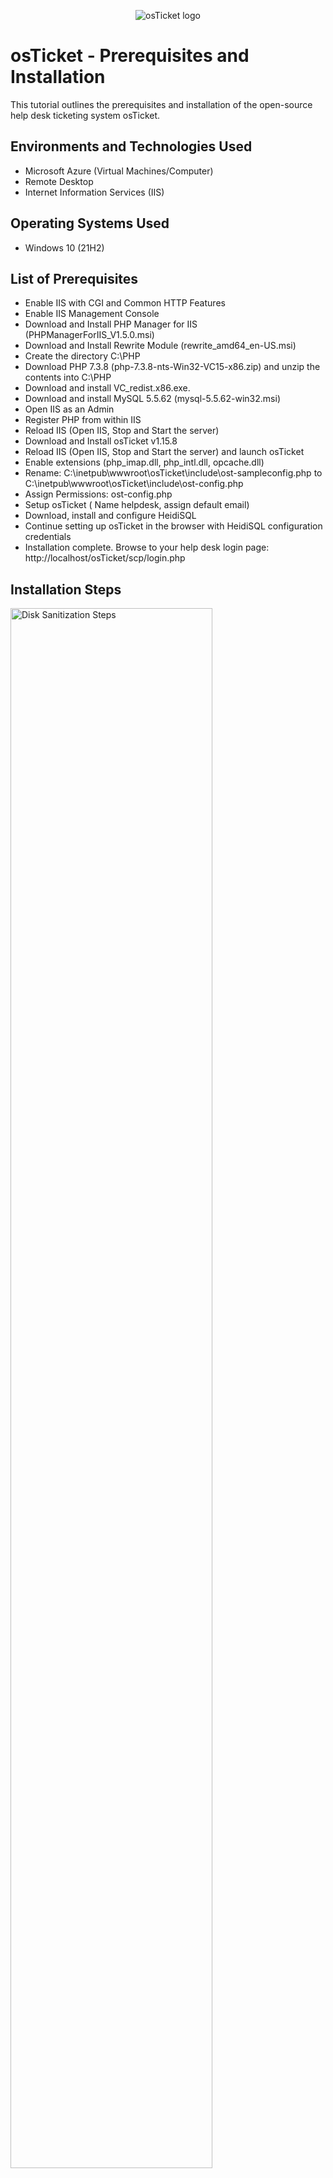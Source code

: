 <p align="center">
<img src="https://i.imgur.com/Clzj7Xs.png" alt="osTicket logo"/>
</p>

<h1>osTicket - Prerequisites and Installation</h1>
This tutorial outlines the prerequisites and installation of the open-source help desk ticketing system osTicket.<br />


<h2>Environments and Technologies Used</h2>

- Microsoft Azure (Virtual Machines/Computer)
- Remote Desktop
- Internet Information Services (IIS)

<h2>Operating Systems Used </h2>

- Windows 10</b> (21H2)

<h2>List of Prerequisites</h2>

- Enable IIS with CGI and Common HTTP Features
- Enable IIS Management Console
- Download and Install PHP Manager for IIS (PHPManagerForIIS_V1.5.0.msi)
- Download and Install Rewrite Module (rewrite_amd64_en-US.msi)
- Create the directory C:\PHP
- Download PHP 7.3.8 (php-7.3.8-nts-Win32-VC15-x86.zip) and unzip the contents into C:\PHP
- Download and install VC_redist.x86.exe.
- Download and install MySQL 5.5.62 (mysql-5.5.62-win32.msi)
- Open IIS as an Admin
- Register PHP from within IIS
- Reload IIS (Open IIS, Stop and Start the server)
- Download and Install osTicket v1.15.8
- Reload IIS (Open IIS, Stop and Start the server) and launch osTicket
- Enable extensions (php_imap.dll, php_intl.dll, opcache.dll)
- Rename: C:\inetpub\wwwroot\osTicket\include\ost-sampleconfig.php to C:\inetpub\wwwroot\osTicket\include\ost-config.php
- Assign Permissions: ost-config.php
- Setup osTicket ( Name helpdesk, assign default email)
- Download, install and configure HeidiSQL
- Continue setting up osTicket in the browser with HeidiSQL configuration credentials
- Installation complete. Browse to your help desk login page: http://localhost/osTicket/scp/login.php

  

<h2>Installation Steps</h2>

<p>
<img src="https://i.imgur.com/QUegyTk.png" height="80%" width="80%" alt="Disk Sanitization Steps"/>
<p>
Open Control Panel -> programs -> turn Windows Features on or off. Go through the list, locate Internet Information Services and check the box and expand. Expand world wide web services -> Application Development Features -> check the CGI box. Collapse Application Development Features and Expand Common HTTP Features. Make sure all the boxes within it are checked. Go ahead and click on okay and wait for IIS to install successfully.
</p>
<br />

<p>
<img src="https://i.imgur.com/1y73WNS.png" height="80%" width="80%" alt="Disk Sanitization Steps"/>
</p>
<p>
Expand Internet Information Services -> Expand Web Management Tools -> Check the IIS Management Console box
</p>
<br />

<p>
<img src="https://i.imgur.com/EMdThcy.png" height="80%" width="80%" alt="Disk Sanitization Steps"/>
</p>
<p>
Download PHP Manager For IIS (PHPManagerForIIS_V1.5.0.msi). Run the setup and click next through the installation process to install successfully.
</p>
<br />

<p>
<img src="https://i.imgur.com/Xfvu8qo.png" height="80%" width="80%" alt="Disk Sanitization Steps"/>
</p>
<p>
Download Rewrite Module (rewrite_amd64_en-US.msi). Run the setup, agree to the license and click next through the installation process to install successfully.
</p>
<br />

<p>
<img src="https://i.imgur.com/L5y823a.png" height="80%" width="80%" alt="Disk Sanitization Steps"/>
</p>
<p>
Next, open File Explorer and create a PHP directory in drive C. Simply create a new folder in drive C and rename it as PHP.
</p>
<br />

<p>
<img src="https://i.imgur.com/G8EJUxu.png" height="80%" width="80%" alt="Disk Sanitization Steps"/>
</p>
<p>
Download PHP 7.3.8 and unzip the contents into C:\PHP
</p>
<br />

<p>
<img src="https://i.imgur.com/vBX3hrg.png" height="80%" width="80%" alt="Disk Sanitization Steps"/>
</p>
<p>
Download VC redist.x86.exe. Run the installation file and click next through the installation process to install successfully.
</p>
<br />

<p>
<img src="https://i.imgur.com/D8cdI6D.png" height="80%" width="80%" alt="Disk Sanitization Steps"/>
</p>
<p>
Download MySQL 5.5.62 (mysql-5.5.62-win32.msi) and install. Choose a typical setup and run the installation. Launch the Configuration wizard after installation is successful.
</p>
<br />

<p>
<img src="https://i.imgur.com/UnwpAfD.png" height="80%" width="80%" alt="Disk Sanitization Steps"/>
</p>
<p>
In the configuration window, select standard configuration, click next, and check the 'install as Windows service' box.
</p>
<br />

<p>
<img src="https://i.imgur.com/bDoXCND.png" height="80%" width="80%" alt="Disk Sanitization Steps"/>
</p>
<p>
Create a new root password and continue to finish the configuration.
</p>
<br />

<p>
<img src="https://i.imgur.com/A2tMBpL.png" height="80%" width="80%" alt="Disk Sanitization Steps"/>
</p>
<p>
Open IIS as an Administrator
</p>
<br />

<p>
<img src="https://i.imgur.com/k4BNVnj.png" height="80%" width="80%" alt="Disk Sanitization Steps"/>
</p>
<p>
Register PHP from within IIS. Open IIS and locate PHP Manager in the window. Click on it to open and click on 'Register new PHP version'. Reload IIS, Stop and start the server.
</p>
<br />

<p>
<img src="https://i.imgur.com/wDHFW72.png" height="80%" width="80%" alt="Disk Sanitization Steps"/>
</p>
<p>
Download osTicket v1.15.8. Open the folder and copy "upload" folder to C:\inetpub\wwwroot. Within C:\inetpub\wwwroot , rename "upload" to "osTicket"
</p>
<br />

<p>
<img src="https://i.imgur.com/DHfJIx6.png" height="80%" width="80%" alt="Disk Sanitization Steps"/>
</p>
<p>
Open IIS, start and stop the server. Go to sites->Default->osTicket->click on "Browse*:80" 
</p>
<br />

<p>
<img src="https://i.imgur.com/Krdxtvo.png" height="80%" width="80%" alt="Disk Sanitization Steps"/>
</p>
<p>
Enable "php_imap.dll", "php_intl.dll", and "php_opcache.dll" extensions. GO back to IIS, sites->Default->osTicket->Double click on PHP Manager. Find the extension and click on enable 
</p>
<br />

<p>
<img src="https://i.imgur.com/ijDf6Ri.png" height="80%" width="80%" alt="Disk Sanitization Steps"/>
</p>
<p>
Rename: C:\inetpub\wwwroot\osTicket\include\ost-sampleconfig.php to C:\inetpub\wwwroot\osTicket\include\ost-config.php
</p>
<br />

<p>
<img src="https://i.imgur.com/bugxOHJ.png" height="80%" width="80%" alt="Disk Sanitization Steps"/>
</p>
<p>
Assign Permissions: locate ost-config.php (C:\inetpub\wwwroot\osTicket\include\ost-config.php). Right-click and click on properties->security->Advanced. click on disable all inheritance->remove all. Assign new permissions by clicking on New permission->Everyone->All
</p>
<br />

<p>
<img src="https://i.imgur.com/l4r3f3H.png" height="80%" width="80%" alt="Disk Sanitization Steps"/>
</p>
<p>
Setup osTicket in the browser. Name the Helpdesk and provide all the required information
</p>
<br />

<p>
<img src="https://i.imgur.com/gv4UC2z.png" height="80%" width="80%" alt="Disk Sanitization Steps"/>
</p>
<p>
Download and install HeidiSQL. Open HeidiSQL and create a new session with username: root and password: Password1. Connect to the session.
</p>
<br />

<p>
<img src="https://i.imgur.com/TLz5u7d.png" height="80%" width="80%" alt="Disk Sanitization Steps"/>
</p>
<p>
Create a database called "osTicket".
</p>
<br />

<p>
<img src="https://i.imgur.com/ohcG66c.png" height="80%" width="80%" alt="Disk Sanitization Steps"/>
</p>
<p>
continue to setup osTicket in the browser. In the database section use these credentials MySQL Database: osTicket, MySQL Username: root, MySQL Password: Password1. Click “Install Now!”
</p>
<br />

<p>
<img src="https://i.imgur.com/1javyws.png" height="80%" width="80%" alt="Disk Sanitization Steps"/>
</p>
<p>
Installation complete. Browse to your help desk login page: http://localhost/osTicket/scp/login.php
</p>
<br />
